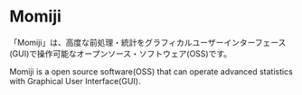 # Momiji
「Momiji」は、高度な前処理・統計をグラフィカルユーザーインターフェース(GUI)で操作可能なオープンソース・ソフトウェア(OSS)です。

Momiji is a open source software(OSS) that can operate advanced statistics with Graphical User Interface(GUI).
